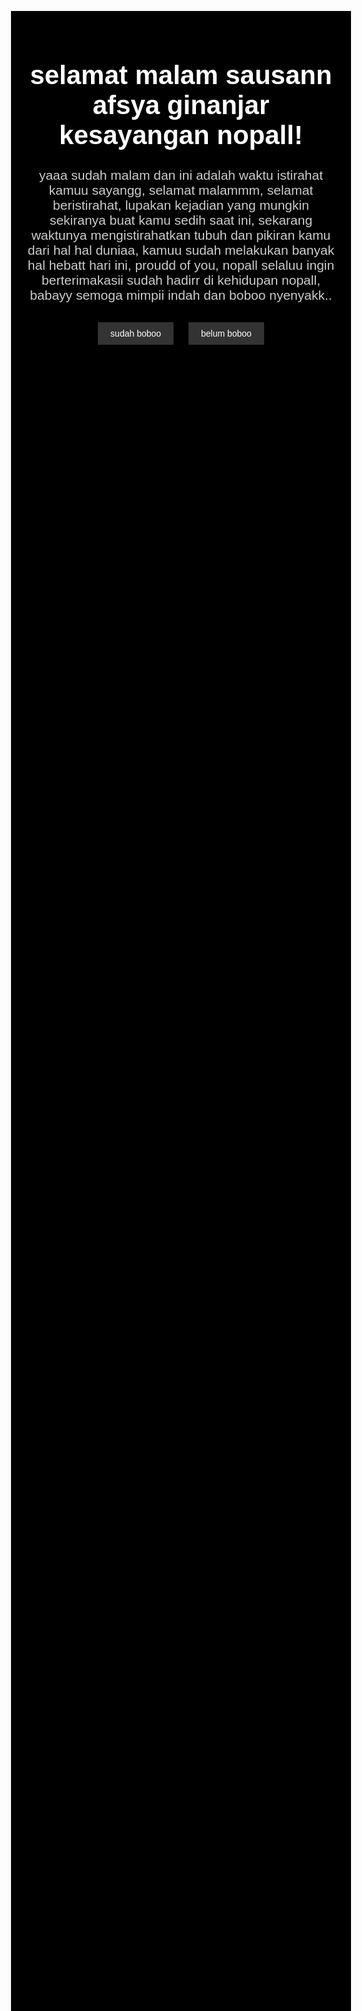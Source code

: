 <!DOCTYPE html>
<html lang="en">
<head>
<meta charset="UTF-8">
<meta name="viewport" content="width=device-width, initial-scale=1.0">
<title></s>selamat Malam</title>
<style>
    body {
        font-family: Arial, sans-serif;
        text-align: center;
        margin-top: 20vh;
        background-color: #000;
        padding: 20px;
        overflow: hidden;
        color: #fff;
    }
    h1 {
        font-size: 3em;
        text-shadow: 2px 2px 2px rgba(0, 0, 0, 0.5);
    }
    p {
        font-size: 1.5em;
        color: #ccc;
    }
    .stars {
        position: fixed;
        top: 0;
        left: 0;
        width: 100%;
        height: 100%;
        z-index: -1;
        pointer-events: none; /* Memastikan bintang-bintang tidak mengganggu interaksi dengan tombol */
    }
    .star {
        position: absolute;
        width: 1px;
        height: 1px;
        background-color: #fff;
        animation: twinkle 5s infinite, moveStar linear 30s infinite;
    }
    @keyframes twinkle {
        0% { opacity: 0; }
        50% { opacity: 1; }
        100% { opacity: 0; }
    }
    @keyframes moveStar {
        from { transform: translate(0, 0); }
        to { transform: translate(200vw, 200vh); }
    }
    button {
        margin: 10px;
        padding: 10px 20px;
        font-size: 1em;
        border: none;
        background-color: #333;
        color: #fff;
        cursor: pointer;
    }
</style>
</head>
<body>
    <div class="stars"></div>
    <h1>selamat malam sausann afsya ginanjar kesayangan nopall!</h1>
    <p>yaaa sudah malam dan ini adalah waktu istirahat kamuu sayangg, selamat malammm, selamat beristirahat, lupakan kejadian yang mungkin sekiranya buat kamu sedih saat ini, sekarang waktunya mengistirahatkan tubuh dan pikiran kamu dari hal hal duniaa, kamuu sudah melakukan banyak hal hebatt hari ini, proudd of you, nopall selaluu ingin berterimakasii sudah hadirr di kehidupan nopall, babayy semoga mimpii indah dan boboo nyenyakk..</p>
    <div id="buttons">
        <button id="sudahTidur">sudah boboo</button>
        <button id="belumTidur">belum boboo</button>
    </div>
    <p id="response"></p>
    <script>
        document.getElementById('sudahTidur').addEventListener('click', function() {
            document.getElementById('response').innerText = 'dadahh!';
        });

        document.getElementById('belumTidur').addEventListener('click', function() {
            document.getElementById('response').innerText = 'boboo cepatt!';
        });

        // Generate stars
        const numStars = 100;
        const starsContainer = document.querySelector('.stars');
        for (let i = 0; i < numStars; i++) {
            const star = document.createElement('div');
            star.className = 'star';
            star.style.left = `${Math.random() * 100}%`;
            star.style.top = `${Math.random() * 100}%`;
            star.style.animationDelay = `${Math.random() * 5}s`;
            starsContainer.appendChild(star);
        }
    </script>
</body>
</html>







